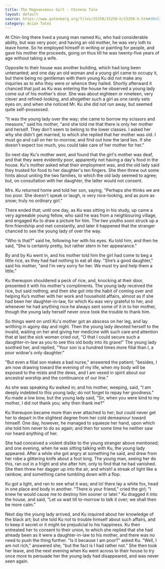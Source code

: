 ```yaml
---
title: The Magnanimous Girl - Chinese Tale
layout: default
source: https://www.gutenberg.org/files/15250/15250-h/15250-h.htm#d0e5705
category: Asian Tales
---
```


<p>At Chin-ling there lived a young man named Ku, who had considerable ability, but was very poor; and having an old mother, he was very loth to leave home. So he employed himself in writing or painting for people, and gave his mother the proceeds, going on thus till he was twenty-five years of age without taking a wife.</p>

<p>Opposite to their house was another building, which had long been untenanted; and one day an old woman and a young girl came to occupy it, but there being no gentleman with them young Ku did not make any inquiries as to who they were or whence they hailed. Shortly afterward it chanced that just as Ku was entering the house he observed a young lady come out of his mother's door. She was about eighteen or nineteen, very clever and refined-looking, and altogether such a girl as one rarely sets eyes on; and when she noticed Mr. Ku she did not run away, but seemed quite self-possessed.</p>

<p>"It was the young lady over the way; she came to borrow my scissors and measure," said his mother, "and she told me that there is only her mother and herself. They don’t seem to belong to the lower classes. I asked her why she didn't get married, to which she replied that her mother was old. I must go and call on her to-morrow, and find out how the land lies. If she doesn't expect too much, you could take care of her mother for her."</p>

<p>So next day Ku's mother went, and found that the girl's mother was deaf, and that they were evidently poor, apparently not having a day's food in the house. Ku's mother asked what their employment was, and the old lady said they trusted for food to her daughter's ten fingers. She then threw out some hints about uniting the two families, to which the old lady seemed to agree; but, on consultation with her daughter, the latter would not consent.</p>

<p>Mrs. Ku returned home and told her son, saying, "Perhaps she thinks we are too poor. She doesn't speak or laugh, is very nice-looking, and as pure as snow; truly no ordinary girl."</p>

<p>There ended that; until one day, as Ku was sitting in his study, up came a very agreeable young fellow, who said he was from a neighbouring village, and engaged Ku to draw a picture for him. The two youths soon struck up a firm friendship and met constantly, and later it happened that the stranger chanced to see the young lady of over the way.</p>

<p>"Who is that?" said he, following her with his eyes. Ku told him, and then he said, "She is certainly pretty, but rather stern in her appearance."</p>

<p>By and by Ku went in, and his mother told him the girl had come to beg a little rice, as they had had nothing to eat all day. "She’s a good daughter," said his mother, "and I'm very sorry for her. We must try and help them a little."</p>

<p>Ku thereupon shouldered a peck of rice, and, knocking at their door, presented it with his mother's compliments. The young lady received the rice, but said nothing; and then she got into the habit of coming over and helping Ku’s mother with her work and household affairs, almost as if she had been her daughter-in-law, for which Ku was very grateful to her, and whenever he had anything nice he always sent some of it in to her mother, though the young lady herself never once took the trouble to thank him.</p>

<p>So things went on until Ku's mother got an abscess on her leg, and lay writhing in agony day and night. Then the young lady devoted herself to the invalid, waiting on her and giving her medicine with such care and attention that at last the sick woman cried out, "O that I could secure such a daughter-in-law as you to see this old body into its grave!" The young lady soothed her, and replied, "Your son is a hundred times more filial than I, a poor widow's only daughter."</p>

<p>"But even a filial son makes a bad nurse," answered the patient; "besides, I am now drawing toward the evening of my life, when my body will be exposed to the mists and the dews, and I am vexed in spirit about our ancestral worship and the continuance of our line."</p>

<p>As she was speaking Ku walked in; and his mother, weeping, said, "I am deeply indebted to this young lady; do not forget to repay her goodness." Ku made a low bow, but the young lady said, "Sir, when you were kind to my mother, I did not thank you; why then thank me?"</p>

<p>Ku thereupon became more than ever attached to her; but could never get her to depart in the slightest degree from her cold demeanour toward himself. One day, however, he managed to squeeze her hand, upon which she told him never to do so again; and then for some time he neither saw nor heard anything of her.</p>

<p>She had conceived a violent dislike to the young stranger above mentioned; and one evening, when he was sitting talking with Ku, the young lady appeared. After a while she got angry at something he said, and drew from her robe a glittering knife about a foot long. The young man, seeing her do this, ran out in a fright and she after him, only to find that he had vanished. She then threw her dagger up into the air, and whish! a streak of light like a rainbow, and something came tumbling down with a flop.</p>

<p>Ku got a light, and ran to see what it was; and lo! there lay a white fox, head in one place and body in another. "There is your friend," cried the girl; "I knew he would cause me to destroy him sooner or later." Ku dragged it into the house, and said, "Let us wait till to-morrow to talk it over; we shall then be more calm."</p>

<p>Next day the young lady arrived, and Ku inquired about her knowledge of the black art; but she told Ku not to trouble himself about such affairs, and to keep it secret or it might be prejudicial to his happiness. Ku then entreated her to consent to their union, to which she replied that she had already been as it were a daughter-in-law to his mother, and there was no need to push the thing further. "Is it because I am poor?" asked Ku. "Well, I am not rich," answered she, "but the fact is I had rather not." She then took her leave, and the next evening when Ku went across to their house to try once more to persuade her the young lady had disappeared, and was never seen again.</p>
